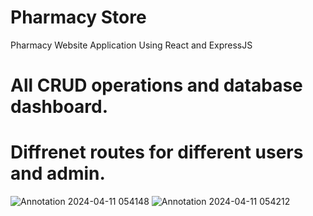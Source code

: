 # Pharmacy Store
Pharmacy Website Application Using React and ExpressJS 
# All CRUD operations and database dashboard.
# Diffrenet routes for different users and admin.
![Annotation 2024-04-11 054148](https://github.com/Diary-hub/pharmacystore/assets/39463871/cdffc8ec-7248-489b-ae34-367396e84849)
![Annotation 2024-04-11 054212](https://github.com/Diary-hub/pharmacystore/assets/39463871/49bf0f2e-bc78-4578-b463-96f04379eea7)
